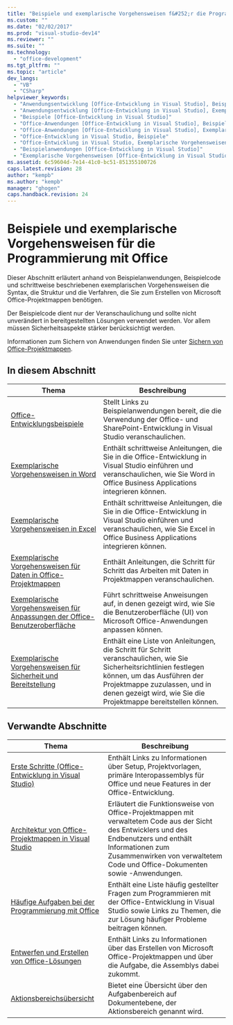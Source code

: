 ```yaml
---
title: "Beispiele und exemplarische Vorgehensweisen f&#252;r die Programmierung mit Office"
ms.custom: ""
ms.date: "02/02/2017"
ms.prod: "visual-studio-dev14"
ms.reviewer: ""
ms.suite: ""
ms.technology: 
  - "office-development"
ms.tgt_pltfrm: ""
ms.topic: "article"
dev_langs: 
  - "VB"
  - "CSharp"
helpviewer_keywords: 
  - "Anwendungsentwicklung [Office-Entwicklung in Visual Studio], Beispiele"
  - "Anwendungsentwicklung [Office-Entwicklung in Visual Studio], Exemplarische Vorgehensweisen"
  - "Beispiele [Office-Entwicklung in Visual Studio]"
  - "Office-Anwendungen [Office-Entwicklung in Visual Studio], Beispiele"
  - "Office-Anwendungen [Office-Entwicklung in Visual Studio], Exemplarische Vorgehensweisen"
  - "Office-Entwicklung in Visual Studio, Beispiele"
  - "Office-Entwicklung in Visual Studio, Exemplarische Vorgehensweisen"
  - "Beispielanwendungen [Office-Entwicklung in Visual Studio]"
  - "Exemplarische Vorgehensweisen [Office-Entwicklung in Visual Studio], Programmierung mit Office"
ms.assetid: 6c59604d-7e14-41c0-bc51-851355100726
caps.latest.revision: 28
author: "kempb"
ms.author: "kempb"
manager: "ghogen"
caps.handback.revision: 24
---
```

# Beispiele und exemplarische Vorgehensweisen f&#252;r die Programmierung mit Office
  Dieser Abschnitt erläutert anhand von Beispielanwendungen, Beispielcode und schrittweise beschriebenen exemplarischen Vorgehensweisen die Syntax, die Struktur und die Verfahren, die Sie zum Erstellen von Microsoft Office\-Projektmappen benötigen.  
  
 Der Beispielcode dient nur der Veranschaulichung und sollte nicht unverändert in bereitgestellten Lösungen verwendet werden.  Vor allem müssen Sicherheitsaspekte stärker berücksichtigt werden.  
  
 Informationen zum Sichern von Anwendungen finden Sie unter [Sichern von Office-Projektmappen](../vsto/securing-office-solutions.md).  
  
## In diesem Abschnitt  
  
|Thema|Beschreibung|  
|-----------|------------------|  
|[Office-Entwicklungsbeispiele](../vsto/office-development-samples.md)|Stellt Links zu Beispielanwendungen bereit, die die Verwendung der Office\- und SharePoint\-Entwicklung in Visual Studio veranschaulichen.|  
|[Exemplarische Vorgehensweisen in Word](../vsto/walkthroughs-using-word.md)|Enthält schrittweise Anleitungen, die Sie in die Office\-Entwicklung in Visual Studio einführen und veranschaulichen, wie Sie Word in Office Business Applications integrieren können.|  
|[Exemplarische Vorgehensweisen in Excel](../vsto/walkthroughs-using-excel.md)|Enthält schrittweise Anleitungen, die Sie in die Office\-Entwicklung in Visual Studio einführen und veranschaulichen, wie Sie Excel in Office Business Applications integrieren können.|  
|[Exemplarische Vorgehensweisen für Daten in Office-Projektmappen](../vsto/data-in-office-solutions-walkthroughs.md)|Enthält Anleitungen, die Schritt für Schritt das Arbeiten mit Daten in Projektmappen veranschaulichen.|  
|[Exemplarische Vorgehensweisen für Anpassungen der Office-Benutzeroberfläche](../vsto/office-ui-customization-walkthroughs.md)|Führt schrittweise Anweisungen auf, in denen gezeigt wird, wie Sie die Benutzeroberfläche \(UI\) von Microsoft Office\-Anwendungen anpassen können.|  
|[Exemplarische Vorgehensweisen für Sicherheit und Bereitstellung](../vsto/security-and-deployment-walkthroughs.md)|Enthält eine Liste von Anleitungen, die Schritt für Schritt veranschaulichen, wie Sie Sicherheitsrichtlinien festlegen können, um das Ausführen der Projektmappe zuzulassen, und in denen gezeigt wird, wie Sie die Projektmappe bereitstellen können.|  
  
## Verwandte Abschnitte  
  
|Thema|Beschreibung|  
|-----------|------------------|  
|[Erste Schritte &#40;Office-Entwicklung in Visual Studio&#41;](../vsto/getting-started-office-development-in-visual-studio.md)|Enthält Links zu Informationen über Setup, Projektvorlagen, primäre Interopassemblys für Office und neue Features in der Office\-Entwicklung.|  
|[Architektur von Office-Projektmappen in Visual Studio](../vsto/architecture-of-office-solutions-in-visual-studio.md)|Erläutert die Funktionsweise von Office\-Projektmappen mit verwaltetem Code aus der Sicht des Entwicklers und des Endbenutzers und enthält Informationen zum Zusammenwirken von verwaltetem Code und Office\-Dokumenten sowie \-Anwendungen.|  
|[Häufige Aufgaben bei der Programmierung mit Office](../vsto/common-tasks-in-office-programming.md)|Enthält eine Liste häufig gestellter Fragen zum Programmieren mit der Office\-Entwicklung in Visual Studio sowie Links zu Themen, die zur Lösung häufiger Probleme beitragen können.|  
|[Entwerfen und Erstellen von Office-Lösungen](../vsto/designing-and-creating-office-solutions.md)|Enthält Links zu Informationen über das Erstellen von Microsoft Office\-Projektmappen und über die Aufgabe, die Assemblys dabei zukommt.|  
|[Aktionsbereichsübersicht](../vsto/actions-pane-overview.md)|Bietet eine Übersicht über den Aufgabenbereich auf Dokumentebene, der Aktionsbereich genannt wird.|  
  
  